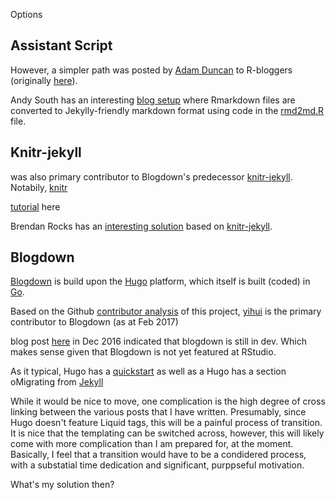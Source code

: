 

Options

## Assistant Script

However, a simpler path was posted by [Adam Duncan](https://www.r-bloggers.com/creating-jekyll-blog-posts-from-r/) to R-bloggers (originally [here](gtog.github.io/workflow/2013/06/12/rmarkdown-to-rbloggers/)).


Andy South has an interesting [blog setup](http://andysouth.github.io/blog-setup/) where Rmarkdown files are converted to Jekylly-friendly markdown format using code in the [rmd2md.R](https://github.com/AndySouth/andysouth.github.io/blob/master/rmd2md.r) file.

## Knitr-jekyll

was also primary contributor to Blogdown's predecessor [knitr-jekyll](https://github.com/yihui/knitr-jekyll/graphs/contributors).
Notabily, [knitr](https://github.com/yihui/knitr)

[tutorial](https://jekyll.yihui.name/2014/09/jekyll-with-knitr.html) here

Brendan Rocks has an [interesting solution](https://brendanrocks.com/blogging-with-rmarkdown-knitr-jekyll/) based on [knitr-jekyll](https://github.com/yihui/knitr-jekyll/graphs/contributors).

## Blogdown

[Blogdown](https://github.com/rstudio/blogdown) is build upon the [Hugo](https://gohugo.io/) platform, which itself is built (coded) in [Go](https://golang.org/).

Based on the Github [contributor analysis](https://github.com/rstudio/blogdown/graphs/contributors) of this project, [yihui](https://github.com/yihui) is the primary contributor to Blogdown (as at Feb 2017) 

blog post [here](http://kevinfw.com/post/blogging-with-r-markdown/) in Dec 2016 indicated that blogdown is still in dev. Which makes sense given that Blogdown is not yet featured at RStudio.

As it typical, Hugo has a [quickstart](http://gohugo.io/overview/quickstart) as well as a Hugo has a section oMigrating from [Jekyll](https://gohugo.io/tutorials/migrate-from-jekyll/)

While it would be nice to move, one complication is the high degree of cross linking between the various posts that I have written. Presumably, since Hugo doesn't feature Liquid tags, this will be a painful process of transition. It is nice that the templating can be switched across, however, this will likely come with more complication than I am prepared for, at the moment. Basically, I feel that a transition would have to be a condidered process, with a substatial time dedication and significant, purppseful motivation.

What's my solution then?

